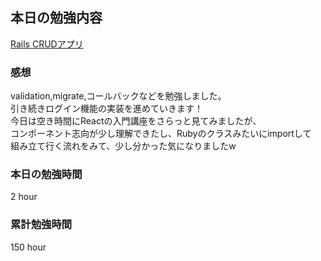 ## 本日の勉強内容

[Rails CRUDアプリ](https://github.com/tomoropy/task-leaf/)


### 感想

validation,migrate,コールバックなどを勉強しました。  
引き続きログイン機能の実装を進めていきます！  
今日は空き時間にReactの入門講座をさらっと見てみましたが、  
コンポーネント志向が少し理解できたし、Rubyのクラスみたいにimportして  
組み立て行く流れをみて、少し分かった気になりましたw  

### 本日の勉強時間

2 hour

### 累計勉強時間

150 hour
